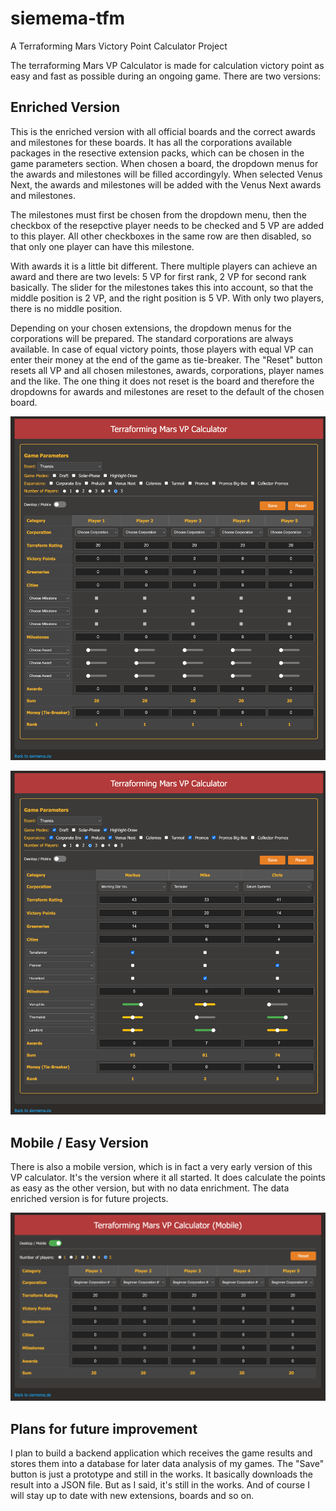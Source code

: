 # siemema-tfm
A Terraforming Mars Victory Point Calculator Project

The terraforming Mars VP Calculator is made for calculation victory point as easy and fast as possible during an ongoing game. There are two versions:

## Enriched Version
This is the enriched version with all official boards and the correct awards and milestones for these boards. It has all the corporations available packages in the resective extension packs, which can be chosen in the game parameters section. When chosen a board, the dropdown menus for the awards and milestones will be filled accordingyly. When selected Venus Next, the awards and milestones will be added with the Venus Next awards and milestones. 

The milestones must first be chosen from the dropdown menu, then the checkbox of the resepctive player needs to be checked and 5 VP are added to this player. All other checkboxes in the same row are then disabled, so that only one player can have this milestone.

With awards it is a little bit different. There multiple players can achieve an award and there are two levels: 5 VP for first rank, 2 VP for second rank basically. The slider for the milestones takes this into account, so that the middle position is 2 VP, and the right position is 5 VP. With only two players, there is no middle position.

Depending on your chosen extensions, the dropdown menus for the corporations will be prepared. The standard corporations are always available. In case of equal victory points, those players with equal VP can enter their money at the end of the game as tie-breaker. The "Reset" button resets all VP and all chosen milestones, awards, corporations, player names and the like. The one thing it does not reset is the board and therefore the dropdowns for awards and milestones are reset to the default of the chosen board.

![enriched version](./documentation/vp_calculator_enriched.png)

![enriched version](./documentation/vp_calculator_enriched_demo.png)

## Mobile / Easy Version
There is also a mobile version, which is in fact a very early version of this VP calculator. It's the version where it all started. It does calculate the points as easy as the other version, but with no data enrichment. The data enriched version is for future projects. 

![mobile version](./documentation/vp_calculator_mobile.png)


## Plans for future improvement
I plan to build a backend application which receives the game results and stores them into a database for later data analysis of my games. The "Save" button is just a prototype and still in the works. It basically downloads the result into a JSON file. But as I said, it's still in the works. And of course I will stay up to date with new extensions, boards and so on.
